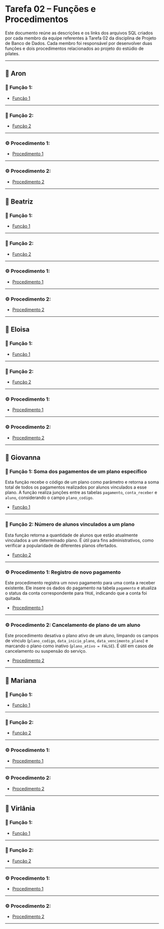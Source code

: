 # Tarefa 02 – Funções e Procedimentos

Este documento reúne as descrições e os links dos arquivos SQL criados por cada membro da equipe referentes à Tarefa 02 da disciplina de Projeto de Banco de Dados. Cada membro foi responsável por desenvolver duas funções e dois procedimentos relacionados ao projeto do estúdio de pilates.

---

## 👤 Aron

### 🔧 Função 1: 



- [Função 1]()

---

### 🔧 Função 2: 



- [Função 2]()

---

### ⚙️ Procedimento 1: 



- [Procedimento 1]()

---

### ⚙️ Procedimento 2: 



- [Procedimento 2]()

---

## 👤 Beatriz

### 🔧 Função 1: 



- [Função 1]()

---

### 🔧 Função 2: 



- [Função 2]()

---

### ⚙️ Procedimento 1: 



- [Procedimento 1]()

---

### ⚙️ Procedimento 2: 



- [Procedimento 2]()

---

## 👤 Eloisa

### 🔧 Função 1: 



- [Função 1]()

---

### 🔧 Função 2: 



- [Função 2]()

---

### ⚙️ Procedimento 1: 



- [Procedimento 1]()

---

### ⚙️ Procedimento 2: 



- [Procedimento 2]()

---

## 👤 Giovanna

### 🔧 Função 1: Soma dos pagamentos de um plano específico

Esta função recebe o código de um plano como parâmetro e retorna a soma total de todos os pagamentos realizados por alunos vinculados a esse plano. A função realiza junções entre as tabelas `pagamento`, `conta_receber` e `aluno`, considerando o campo `plano_codigo`.

- [Função 1](projeto02-giovanna-melo-q01.sql)

---

### 🔧 Função 2: Número de alunos vinculados a um plano

Esta função retorna a quantidade de alunos que estão atualmente vinculados a um determinado plano. É útil para fins administrativos, como verificar a popularidade de diferentes planos ofertados.

- [Função 2](projeto02-giovanna-melo-q02.sql)

---

### ⚙️ Procedimento 1: Registro de novo pagamento

Este procedimento registra um novo pagamento para uma conta a receber existente. Ele insere os dados do pagamento na tabela `pagamento` e atualiza o status da conta correspondente para `TRUE`, indicando que a conta foi quitada.

- [Procedimento 1](projeto02-giovanna-melo-q03.sql)

---

### ⚙️ Procedimento 2: Cancelamento de plano de um aluno

Este procedimento desativa o plano ativo de um aluno, limpando os campos de vínculo (`plano_codigo`, `data_inicio_plano`, `data_vencimento_plano`) e marcando o plano como inativo (`plano_ativo = FALSE`). É útil em casos de cancelamento ou suspensão do serviço.

- [Procedimento 2](projeto02-giovanna-melo-q04.sql)

---

## 👤 Mariana

### 🔧 Função 1: 



- [Função 1]()

---

### 🔧 Função 2: 



- [Função 2]()

---

### ⚙️ Procedimento 1: 



- [Procedimento 1]()

---

### ⚙️ Procedimento 2: 



- [Procedimento 2]()

---

## 👤 Virlânia

### 🔧 Função 1: 



- [Função 1]()

---

### 🔧 Função 2: 



- [Função 2]()

---

### ⚙️ Procedimento 1: 



- [Procedimento 1]()

---

### ⚙️ Procedimento 2: 



- [Procedimento 2]()

---
